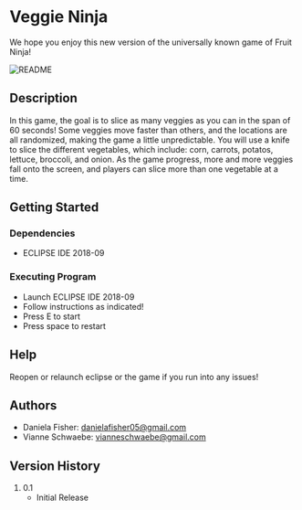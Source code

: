 # Veggie Ninja

We hope you enjoy this new version of the universally known game of Fruit Ninja! 

![README](https://user-images.githubusercontent.com/78383220/148446178-61ce2dbc-4a06-493f-9e7c-5281082f42b6.PNG)

## Description

In this game, the goal is to slice as many veggies as you can in the span of 60 seconds! Some veggies move faster than others, and the locations are all randomized, making the game a little unpredictable. You will use a knife to slice the different vegetables, which include: corn, carrots, potatos, lettuce, broccoli, and onion. As the game progress, more and more veggies fall onto the screen, and players can slice more than one vegetable at a time. 

## Getting Started 

### Dependencies

- ECLIPSE IDE 2018-09

### Executing Program

- Launch ECLIPSE IDE 2018-09
- Follow instructions as indicated!
- Press E to start
- Press space to restart

## Help

Reopen or relaunch eclipse or the game if you run into any issues!

## Authors 

- Daniela Fisher: danielafisher05@gmail.com
- Vianne Schwaebe: vianneschwaebe@gmail.com

## Version History 

1. 0.1
   * Initial Release

